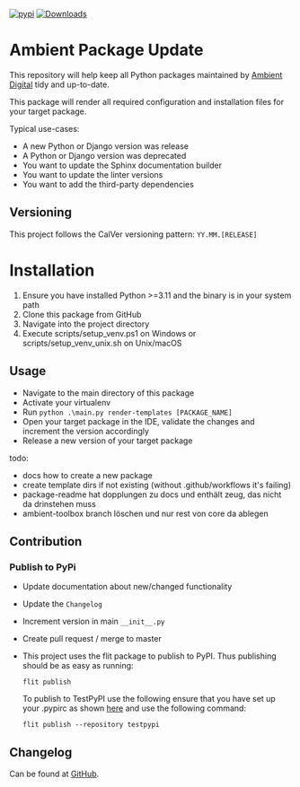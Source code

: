 [![pypi](https://img.shields.io/pypi/v/ambient-package-update.svg)](https://pypi.python.org/pypi/ambient-package-update/)
[![Downloads](https://pepy.tech/badge/ambient-package-update)](https://pepy.tech/project/ambient-package-update)

# Ambient Package Update

This repository will help keep all Python packages maintained by 
[Ambient Digital](https://ambient.digital) tidy and up-to-date.

This package will render all required configuration and installation files for your target package.

Typical use-cases:
* A new Python or Django version was release
* A Python or Django version was deprecated
* You want to update the Sphinx documentation builder
* You want to update the linter versions
* You want to add the third-party dependencies

## Versioning

This project follows the CalVer versioning pattern: `YY.MM.[RELEASE]`

# Installation

1. Ensure you have installed Python >=3.11 and the binary is in your system path
2. Clone this package from GitHub
3. Navigate into the project directory
4. Execute scripts/setup_venv.ps1 on Windows or scripts/setup_venv_unix.sh on Unix/macOS

## Usage

* Navigate to the main directory of this package
* Activate your virtualenv
* Run `python .\main.py render-templates [PACKAGE_NAME]`
* Open your target package in the IDE, validate the changes and increment the version accordingly
* Release a new version of your target package

todo:
- docs how to create a new package
- create template dirs if not existing (without .github/workflows it's failing)
- package-readme hat dopplungen zu docs und enthält zeug, das nicht da drinstehen muss
- ambient-toolbox branch löschen und nur rest von core da ablegen

## Contribution

### Publish to PyPi

- Update documentation about new/changed functionality

- Update the `Changelog`

- Increment version in main `__init__.py`

- Create pull request / merge to master

- This project uses the flit package to publish to PyPI. Thus publishing should be as easy as running:
  ```
  flit publish
  ```

  To publish to TestPyPI use the following ensure that you have set up your .pypirc as
  shown [here](https://flit.readthedocs.io/en/latest/upload.html#using-pypirc) and use the following command:

  ```
  flit publish --repository testpypi
  ```

## Changelog

Can be found at [GitHub](https://github.com/ambient-innovation/ambient-package-update/blob/master/CHANGES.md).